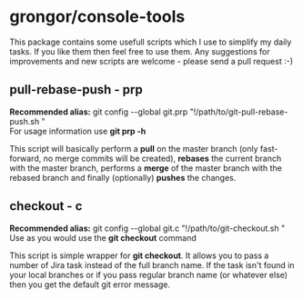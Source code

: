 grongor/console-tools
=====================

This package contains some usefull scripts which I use to simplify my daily tasks. If you like them then feel free to
use them. Any suggestions for improvements and new scripts are welcome - please send a pull request :-)

pull-rebase-push - prp
----------------------

**Recommended alias:** git config --global git.prp "!/path/to/git-pull-rebase-push.sh "  
For usage information use **git prp -h**

This script will basically perform a **pull** on the master branch (only fast-forward, no merge commits will be
created), **rebases** the current branch with the master branch, performs a **merge** of the master branch with
the rebased branch and finally (optionally) **pushes** the changes.

checkout - c
----------------------

**Recommended alias:** git config --global git.c "!/path/to/git-checkout.sh "  
Use as you would use the **git checkout** command

This script is simple wrapper for **git checkout**. It allows you to pass a number of Jira task instead of the full
branch name. If the task isn't found in your local branches or if you pass regular branch name (or whatever else)
then you get the default git error message.
